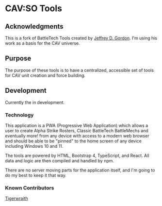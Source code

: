# CAV:SO Tools
## Acknowledgments
This is a fork of BattleTech Tools created by [Jeffrey D. Gordon](https://github.com/jdgwf). I'm using his work as a basis for the CAV universe. 
## Purpose

The purpose of these tools is to have a centralized, accessible set of tools for CAV unit creation and force building.

## Development

Currently the in development. 

### Technology

This application is a PWA (Progressive Web Application) which allows a user to create Alpha Strike Rosters, Classic BattleTech BattleMechs and eventually more! from any device with access to a modern web browser and should be able to be "pinned" to the home screen of any device including Windows 10 and 11.

The tools are powered by HTML, Bootstrap 4, TypeScript, and React. All data and logic are then compiled and handled by npm.

There are no server moving parts for the application itself, and I'm going to do my best to keep it that way.

### Known Contributors

[Tigerwraith](https://github.com/Tigerwraith) 